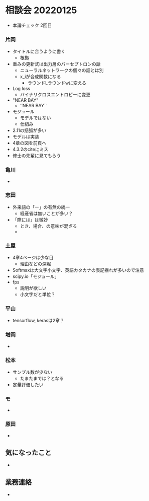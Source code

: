 <!-- tex script for md -->
<script type="text/javascript" async src="https://cdnjs.cloudflare.com/ajax/libs/mathjax/2.7.7/MathJax.js?config=TeX-MML-AM_CHTML">
</script>
<script type="text/x-mathjax-config">
 MathJax.Hub.Config({
 tex2jax: {
 inlineMath: [['$', '$'] ],
 displayMath: [ ['$$','$$'], ["\\[","\\]"] ]
 }
 });
</script>

# 相談会 20220125
- 本論チェック 2回目

### 片岡
- タイトルに合うように書く
    - 根拠
- 重みの更新式は出力層のパーセプトロンの話
    - ニューラルネットワークの個々の話とは別
    - x_iが合成関数になる
        - ラウンドLラウンドwに変える
- Log loss
    - バイナリクロスエントロピーに変更
- "NEAR BAY"
    - ‘‘NEAR BAY``
- モジュール
    - モデルではない
    - 仕組み
- 2.11の括弧が多い
- モデルは実装
- 4章の図を前頁へ
- 4.3.2のciteにミス
- 修士の先輩に見てもらう

### 亀川
- 

### 志田
- 外来語の「ー」の有無の統一
    - 経産省は無いことが多い？
- 「際には」は微妙
    - とき、場合、の意味が混ざる
    - 

### 土屋
- 4章4ページは少な目
    - 理由などの深堀
- Softmaxは大文字小文字、英語カタカナの表記揺れが多いので注意
- scipy.io「モジュール」
- fps
    - 説明が欲しい
    - 小文字だと単位？

### 平山
- tensorflow, kerasは2章？

### 増岡
- 

### 松本
- サンプル数が少ない
    - たまたまでは？となる
- 定量評価したい

### モ
- 

### 原田
- 

## 気になったこと
- 

## 業務連絡
- 

